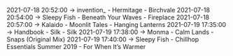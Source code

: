 2021-07-18 20:52:00 -> invention_ - Hermitage - Birchvale
2021-07-18 20:54:00 -> Sleepy Fish - Beneath Your Waves - Fireplace
2021-07-18 20:57:00 -> Kalaido - Moonlit Tales - Hanging Lanterns
2021-07-19 17:35:00 -> Handbook - Silk - Silk
2021-07-19 17:38:00 -> Monma - Calm Lands - Snaps (Original Mix)
2021-07-19 17:40:00 -> Sleepy Fish - Chillhop Essentials Summer 2019 - For When It’s Warmer
